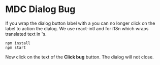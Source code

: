 # MDC Dialog <span> Bug
If you wrap the dialog button label with a <span> you can no longer click on the label to action the dialog.
We use react-intl and <FormattedMessage> for i18n which wraps translated text in <span>'s.

```
npm install
npm start
```

Now click on the text of the **Click bug** button. The dialog will not close.